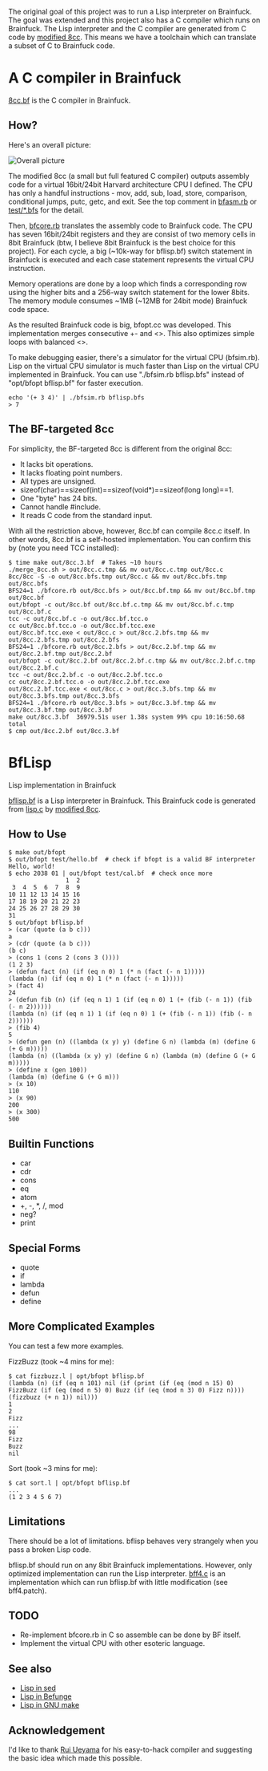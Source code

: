 The original goal of this project was to run a Lisp interpreter on
Brainfuck. The goal was extended and this project also has a C
compiler which runs on Brainfuck. The Lisp interpreter and the C
compiler are generated from C code by
[modified 8cc](https://github.com/shinh/8cc/tree/bfs). This means we
have a toolchain which can translate a subset of C to Brainfuck code.

A C compiler in Brainfuck
=========================

[8cc.bf](https://github.com/shinh/bflisp/blob/master/8cc.bf)
is the C compiler in Brainfuck.

How?
----

Here's an overall picture:

![Overall picture](https://cdn.rawgit.com/shinh/bflisp/master/diagram.svg)

The modified 8cc (a small but full featured C compiler) outputs
assembly code for a virtual 16bit/24bit Harvard architecture CPU I
defined. The CPU has only a handful instructions - mov, add, sub,
load, store, comparison, conditional jumps, putc, getc, and exit. See
the top comment in
[bfasm.rb](https://github.com/shinh/bflisp/blob/master/bfasm.rb)
or [test/*.bfs](https://github.com/shinh/bflisp/tree/master/test)
for the detail.

Then, [bfcore.rb](https://github.com/shinh/bflisp/blob/master/bfcore.rb)
translates the assembly code to Brainfuck code. The
CPU has seven 16bit/24bit registers and they are consist of two memory cells
in 8bit Brainfuck (btw, I believe 8bit Brainfuck is the best choice for
this project). For each cycle, a big (~10k-way for bflisp.bf) switch
statement in Brainfuck is executed and each case statement represents
the virtual CPU instruction.

Memory operations are done by a loop which finds a corresponding row
using the higher bits and a 256-way switch statement for the lower
8bits. The memory module consumes ~1MB (~12MB for 24bit mode)
Brainfuck code space.

As the resulted Brainfuck code is big, bfopt.cc was developed. This
implementation merges consecutive +- and <>. This also optimizes
simple loops with balanced <>.

To make debugging easier, there's a simulator for the virtual CPU
(bfsim.rb). Lisp on the virtual CPU simulator is much faster than
Lisp on the virtual CPU implemented in Brainfuck. You can use
"./bfsim.rb bflisp.bfs" instead of "opt/bfopt bflisp.bf" for faster
execution.

    echo '(+ 3 4)' | ./bfsim.rb bflisp.bfs
    > 7

The BF-targeted 8cc
-------------------

For simplicity, the BF-targeted 8cc is different from the original
8cc:

* It lacks bit operations.
* It lacks floating point numbers.
* All types are unsigned.
* sizeof(char)==sizeof(int)==sizeof(void*)==sizeof(long long)==1.
* One "byte" has 24 bits.
* Cannot handle #include.
* It reads C code from the standard input.

With all the restriction above, however, 8cc.bf can compile 8cc.c
itself. In other words, 8cc.bf is a self-hosted implementation. You
can confirm this by (note you need TCC installed): 

    $ time make out/8cc.3.bf  # Takes ~10 hours
    ./merge_8cc.sh > out/8cc.c.tmp && mv out/8cc.c.tmp out/8cc.c
    8cc/8cc -S -o out/8cc.bfs.tmp out/8cc.c && mv out/8cc.bfs.tmp out/8cc.bfs
    BFS24=1 ./bfcore.rb out/8cc.bfs > out/8cc.bf.tmp && mv out/8cc.bf.tmp out/8cc.bf
    out/bfopt -c out/8cc.bf out/8cc.bf.c.tmp && mv out/8cc.bf.c.tmp out/8cc.bf.c
    tcc -c out/8cc.bf.c -o out/8cc.bf.tcc.o
    cc out/8cc.bf.tcc.o -o out/8cc.bf.tcc.exe
    out/8cc.bf.tcc.exe < out/8cc.c > out/8cc.2.bfs.tmp && mv out/8cc.2.bfs.tmp out/8cc.2.bfs
    BFS24=1 ./bfcore.rb out/8cc.2.bfs > out/8cc.2.bf.tmp && mv out/8cc.2.bf.tmp out/8cc.2.bf
    out/bfopt -c out/8cc.2.bf out/8cc.2.bf.c.tmp && mv out/8cc.2.bf.c.tmp out/8cc.2.bf.c
    tcc -c out/8cc.2.bf.c -o out/8cc.2.bf.tcc.o
    cc out/8cc.2.bf.tcc.o -o out/8cc.2.bf.tcc.exe
    out/8cc.2.bf.tcc.exe < out/8cc.c > out/8cc.3.bfs.tmp && mv out/8cc.3.bfs.tmp out/8cc.3.bfs
    BFS24=1 ./bfcore.rb out/8cc.3.bfs > out/8cc.3.bf.tmp && mv out/8cc.3.bf.tmp out/8cc.3.bf
    make out/8cc.3.bf  36979.51s user 1.38s system 99% cpu 10:16:50.68 total
    $ cmp out/8cc.2.bf out/8cc.3.bf


BfLisp
======

Lisp implementation in Brainfuck

[bflisp.bf](https://github.com/shinh/bflisp/blob/master/bflisp.bf)
is a Lisp interpreter in Brainfuck. This Brainfuck code is generated
from
[lisp.c](https://github.com/shinh/bflisp/blob/master/lisp.c)
by [modified 8cc](https://github.com/shinh/8cc/tree/bfs).


How to Use
----------

    $ make out/bfopt
    $ out/bfopt test/hello.bf  # check if bfopt is a valid BF interpreter
    Hello, world!
    $ echo 2038 01 | out/bfopt test/cal.bf  # check once more
                    1  2
     3  4  5  6  7  8  9
    10 11 12 13 14 15 16
    17 18 19 20 21 22 23
    24 25 26 27 28 29 30
    31
    $ out/bfopt bflisp.bf
    > (car (quote (a b c)))
    a
    > (cdr (quote (a b c)))
    (b c)
    > (cons 1 (cons 2 (cons 3 ())))
    (1 2 3)
    > (defun fact (n) (if (eq n 0) 1 (* n (fact (- n 1)))))
    (lambda (n) (if (eq n 0) 1 (* n (fact (- n 1)))))
    > (fact 4)
    24
    > (defun fib (n) (if (eq n 1) 1 (if (eq n 0) 1 (+ (fib (- n 1)) (fib (- n 2))))))
    (lambda (n) (if (eq n 1) 1 (if (eq n 0) 1 (+ (fib (- n 1)) (fib (- n 2))))))
    > (fib 4)
    5
    > (defun gen (n) ((lambda (x y) y) (define G n) (lambda (m) (define G (+ G m)))))
    (lambda (n) ((lambda (x y) y) (define G n) (lambda (m) (define G (+ G m)))))
    > (define x (gen 100))
    (lambda (m) (define G (+ G m)))
    > (x 10)
    110
    > (x 90)
    200
    > (x 300)
    500


Builtin Functions
-----------------

- car
- cdr
- cons
- eq
- atom
- +, -, *, /, mod
- neg?
- print


Special Forms
-------------

- quote
- if
- lambda
- defun
- define


More Complicated Examples
-------------------------

You can test a few more examples.

FizzBuzz (took ~4 mins for me):

    $ cat fizzbuzz.l | opt/bfopt bflisp.bf
    (lambda (n) (if (eq n 101) nil (if (print (if (eq (mod n 15) 0) FizzBuzz (if (eq (mod n 5) 0) Buzz (if (eq (mod n 3) 0) Fizz n)))) (fizzbuzz (+ n 1)) nil)))
    1
    2
    Fizz
    ...
    98
    Fizz
    Buzz
    nil

Sort (took ~3 mins for me):

    $ cat sort.l | opt/bfopt bflisp.bf
    ...
    (1 2 3 4 5 6 7)


Limitations
-----------

There should be a lot of limitations. bflisp behaves very strangely
when you pass a broken Lisp code.

bflisp.bf should run on any 8bit Brainfuck implementations. However,
only optimized implementation can run the Lisp interpreter.
[bff4.c](http://mazonka.com/brainf/) is an implementation which can
run bflisp.bf with little modification (see bff4.patch).


TODO
----

* Re-implement bfcore.rb in C so assemble can be done by BF itself.
* Implement the virtual CPU with other esoteric language.


See also
--------

* [Lisp in sed](https://github.com/shinh/sedlisp)
* [Lisp in Befunge](https://github.com/shinh/beflisp)
* [Lisp in GNU make](https://github.com/shinh/makelisp)


Acknowledgement
---------------

I'd like to thank [Rui Ueyama](https://github.com/rui314/) for his
easy-to-hack compiler and suggesting the basic idea which made this
possible.
